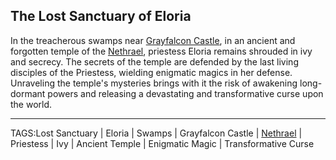 ## The Lost Sanctuary of Eloria

In the treacherous swamps near [Grayfalcon Castle](../Places/Grayfalcon_Castle.md), in an ancient and forgotten temple of the [Nethrael](../Lore/Nethrael.md), priestess Eloria remains shrouded in ivy and secrecy. The secrets of the temple are defended by the last living disciples of the Priestess, wielding enigmatic magics in her defense. Unraveling the temple's mysteries brings with it the risk of awakening long-dormant powers and releasing a devastating and transformative curse upon the world.


---

TAGS:Lost Sanctuary | Eloria | Swamps | Grayfalcon Castle | [Nethrael](../Lore/Nethrael.md) | Priestess | Ivy | Ancient Temple | Enigmatic Magic | Transformative Curse
